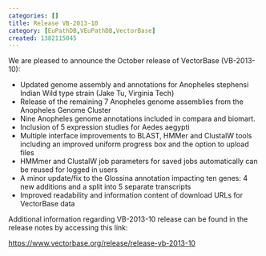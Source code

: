 ```yaml
---
categories: []
title: Release VB-2013-10
category: [EuPathDB,VEuPathDB,VectorBase]
created: 1382115045
---
```

<p>We are pleased to announce the October release of VectorBase (VB-2013-10):<p>
<ul> <li>Updated genome assembly and annotations for Anopheles stephensi Indian Wild type strain (Jake Tu, Virginia Tech)</li> <li>Release of the remaining 7 Anopheles genome assemblies from the Anopheles Genome Cluster</li> <li>Nine Anopheles genome annotations included in compara and biomart.</li> <li>Inclusion of 5 expression studies for Aedes aegypti</li> <li>Multiple interface improvements to BLAST, HMMer and ClustalW tools including an improved uniform progress box and the option to upload files</li> <li>HMMmer and ClustalW job parameters for saved jobs automatically can be reused for logged in users</li> <li>A minor update/fix to the Glossina annotation impacting ten genes: 4 new additions and a split into 5 separate transcripts</li> <li>Improved readability and information content of download URLs for VectorBase data</li> </ul>

<p>Additional information regarding VB-2013-10 release can be found in the release notes by accessing this link:<p/> 

<a href="https://www.vectorbase.org/release/release-vb-2013-10">https://www.vectorbase.org/release/release-vb-2013-10</a>



